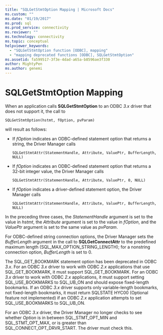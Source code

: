 ```yaml
---
title: "SQLGetStmtOption Mapping | Microsoft Docs"
ms.custom: ""
ms.date: "01/19/2017"
ms.prod: sql
ms.prod_service: connectivity
ms.reviewer: ""
ms.technology: connectivity
ms.topic: conceptual
helpviewer_keywords: 
  - "SQLGetStmtOption function [ODBC], mapping"
  - "mapping deprecated functions [ODBC], SQLGetStmtOption"
ms.assetid: fa599517-3f3e-4dad-a65a-b8596ae3f330
author: MightyPen
ms.author: genemi
---
```

# SQLGetStmtOption Mapping
When an application calls **SQLGetStmtOption** to an ODBC *3.x* driver that does not support it, the call to  
  
```  
SQLGetStmtOption(hstmt, fOption, pvParam)  
```  
  
 will result as follows:  
  
-   If *fOption* indicates an ODBC-defined statement option that returns a string, the Driver Manager calls  
  
    ```  
    SQLGetStmtAttr(StatementHandle, Attribute, ValuePtr, BufferLength, NULL)  
    ```  
  
-   If *fOption* indicates an ODBC-defined statement option that returns a 32-bit integer value, the Driver Manager calls  
  
    ```  
    SQLGetStmtAttr(StatementHandle, Attribute, ValuePtr, 0, NULL)  
    ```  
  
-   If *fOption* indicates a driver-defined statement option, the Driver Manager calls  
  
    ```  
    SQLGetStmtAttr(StatementHandle, Attribute, ValuePtr, BufferLength, NULL)  
    ```  
  
 In the preceding three cases, the *StatementHandle* argument is set to the value in *hstmt*, the *Attribute* argument is set to the value in *fOption*, and the *ValuePtr* argument is set to the same value as *pvParam*.  
  
 For ODBC-defined string connection options, the Driver Manager sets the *BufferLength* argument in the call to **SQLGetConnectAttr** to the predefined maximum length (SQL_MAX_OPTION_STRING_LENGTH); for a nonstring connection option, *BufferLength* is set to 0.  
  
 The SQL_GET_BOOKMARK statement option has been deprecated in ODBC *3.x*. For an ODBC *3.x* driver to work with ODBC *2.x* applications that use SQL_GET_BOOKMARK, it must support SQL_GET_BOOKMARK. For an ODBC *3.x* driver to work with ODBC *2.x* applications, it must support setting SQL_USE_BOOKMARKS to SQL_UB_ON and should expose fixed-length bookmarks. If an ODBC *3.x* driver supports only variable-length bookmarks, not fixed-length bookmarks, it must return SQLSTATE HYC00 (Optional feature not implemented) if an ODBC *2.x* application attempts to set SQL_USE_BOOKMARKS to SQL_UB_ON.  
  
 For an ODBC *3.x* driver, the Driver Manager no longer checks to see whether *Option* is in between SQL_STMT_OPT_MIN and SQL_STMT_OPT_MAX, or is greater than SQL_CONNECT_OPT_DRVR_START. The driver must check this.
